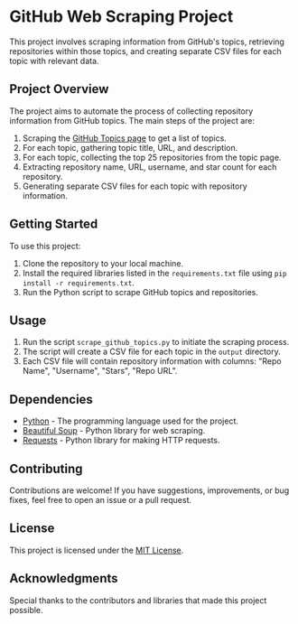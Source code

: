 # GitHub Web Scraping Project

This project involves scraping information from GitHub's topics, retrieving repositories within those topics, and creating separate CSV files for each topic with relevant data.

## Project Overview

The project aims to automate the process of collecting repository information from GitHub topics. The main steps of the project are:

1. Scraping the [GitHub Topics page](https://github.com/topics) to get a list of topics.
2. For each topic, gathering topic title, URL, and description.
3. For each topic, collecting the top 25 repositories from the topic page.
4. Extracting repository name, URL, username, and star count for each repository.
5. Generating separate CSV files for each topic with repository information.

## Getting Started

To use this project:

1. Clone the repository to your local machine.
2. Install the required libraries listed in the `requirements.txt` file using `pip install -r requirements.txt`.
3. Run the Python script to scrape GitHub topics and repositories.

## Usage

1. Run the script `scrape_github_topics.py` to initiate the scraping process.
2. The script will create a CSV file for each topic in the `output` directory.
3. Each CSV file will contain repository information with columns: "Repo Name", "Username", "Stars", "Repo URL".

## Dependencies

- [Python](https://www.python.org/) - The programming language used for the project.
- [Beautiful Soup](https://www.crummy.com/software/BeautifulSoup/) - Python library for web scraping.
- [Requests](https://docs.python-requests.org/en/latest/) - Python library for making HTTP requests.

## Contributing

Contributions are welcome! If you have suggestions, improvements, or bug fixes, feel free to open an issue or a pull request.

## License

This project is licensed under the [MIT License](LICENSE).

## Acknowledgments

Special thanks to the contributors and libraries that made this project possible.

